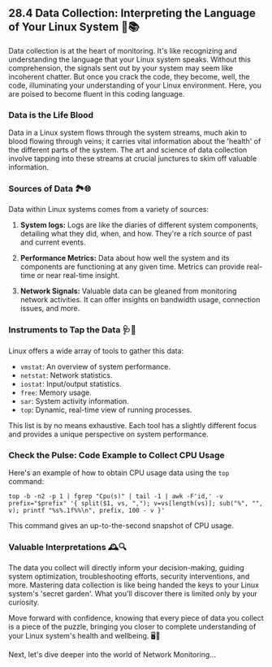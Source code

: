 ## 28.4 Data Collection: Interpreting the Language of Your Linux System 🌺📚

Data collection is at the heart of monitoring. It's like recognizing and understanding the language that your Linux system speaks. Without this comprehension, the signals sent out by your system may seem like incoherent chatter. But once you crack the code, they become, well, the code, illuminating your understanding of your Linux environment. Here, you are poised to become fluent in this coding language.

### Data is the Life Blood

Data in a Linux system flows through the system streams, much akin to blood flowing through veins; it carries vital information about the 'health' of the different parts of the system. The art and science of data collection involve tapping into these streams at crucial junctures to skim off valuable information.

### Sources of Data 🏞️🌐

Data within Linux systems comes from a variety of sources:

1. **System logs:** Logs are like the diaries of different system components, detailing what they did, when, and how. They're a rich source of past and current events.

2. **Performance Metrics:** Data about how well the system and its components are functioning at any given time. Metrics can provide real-time or near real-time insight.

3. **Network Signals:** Valuable data can be gleaned from monitoring network activities. It can offer insights on bandwidth usage, connection issues, and more.

### Instruments to Tap the Data 🩺💾

Linux offers a wide array of tools to gather this data:

- `vmstat`: An overview of system performance.
- `netstat`: Network statistics.
- `iostat`: Input/output statistics.
- `free`: Memory usage.
- `sar`: System activity information.
- `top`: Dynamic, real-time view of running processes.

This list is by no means exhaustive. Each tool has a slightly different focus and provides a unique perspective on system performance.

### Check the Pulse: Code Example to Collect CPU Usage 

Here's an example of how to obtain CPU usage data using the `top` command:

```shell
top -b -n2 -p 1 | fgrep "Cpu(s)" | tail -1 | awk -F'id,' -v prefix="$prefix" '{ split($1, vs, ","); v=vs[length(vs)]; sub("%", "", v); printf "%s%.1f%%\n", prefix, 100 - v }'
```

This command gives an up-to-the-second snapshot of CPU usage.

### Valuable Interpretations 🕰️🔍

The data you collect will directly inform your decision-making, guiding system optimization, troubleshooting efforts, security interventions, and more. Mastering data collection is like being handed the keys to your Linux system's 'secret garden'. What you'll discover there is limited only by your curiosity.

Move forward with confidence, knowing that every piece of data you collect is a piece of the puzzle, bringing you closer to complete understanding of your Linux system's health and wellbeing. 🖥️🌈

Next, let's dive deeper into the world of Network Monitoring...